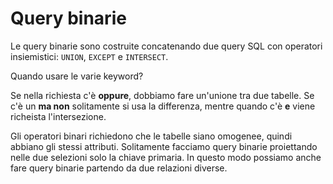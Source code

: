 # Query binarie

Le query binarie sono costruite concatenando due query SQL con operatori insiemistici: `UNION`, `EXCEPT` e `INTERSECT`.

Quando usare le varie keyword?

Se nella richiesta c'è **oppure**, dobbiamo fare un'unione tra due tabelle. Se c'è un **ma non** solitamente si usa
la differenza, mentre quando c'è **e** viene richeista l'intersezione.

Gli operatori binari richiedono che le tabelle siano omogenee, quindi abbiano gli stessi attributi. Solitamente facciamo
query binarie proiettando nelle due selezioni solo la chiave primaria. In questo modo possiamo anche fare query binarie
partendo da due relazioni diverse.
